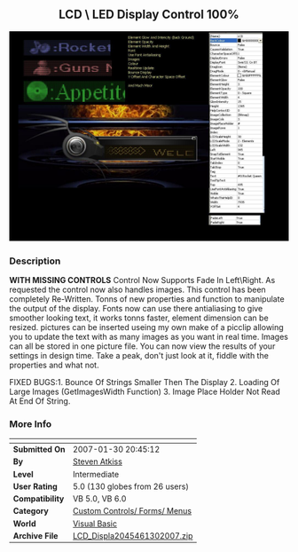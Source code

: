 ﻿<div align="center">

## LCD \\ LED Display Control 100%

<img src="PIC2007129153699627.JPG">
</div>

### Description

**WITH MISSING CONTROLS** Control Now Supports Fade In Left\Right. As requested the control now also handles images. This control has been completely Re-Written. Tonns of new properties and function to manipulate the output of the display. Fonts now can use there antialiasing to give smoother looking text, it works tonns faster, element dimension can be resized. pictures can be inserted useing my own make of a picclip allowing you to update the text with as many images as you want in real time. Images can all be stored in one picture file. You can now view the results of your settings in design time. Take a peak, don't just look at it, fiddle with the properties and what not.

FIXED BUGS:1. Bounce Of Strings Smaller Then The Display 2. Loading Of Large Images (GetImagesWidth Function) 3. Image Place Holder Not Read At End Of String.
 
### More Info
 


<span>             |<span>
---                |---
**Submitted On**   |2007-01-30 20:45:12
**By**             |[Steven Atkiss](https://github.com/Planet-Source-Code/PSCIndex/blob/master/ByAuthor/steven-atkiss.md)
**Level**          |Intermediate
**User Rating**    |5.0 (130 globes from 26 users)
**Compatibility**  |VB 5\.0, VB 6\.0
**Category**       |[Custom Controls/ Forms/  Menus](https://github.com/Planet-Source-Code/PSCIndex/blob/master/ByCategory/custom-controls-forms-menus__1-4.md)
**World**          |[Visual Basic](https://github.com/Planet-Source-Code/PSCIndex/blob/master/ByWorld/visual-basic.md)
**Archive File**   |[LCD\_Displa2045461302007\.zip](https://github.com/Planet-Source-Code/steven-atkiss-lcd-led-display-control-100__1-67515/archive/master.zip)








